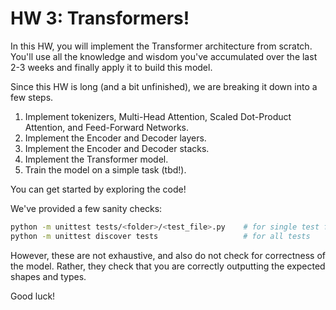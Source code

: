 # HW 3: Transformers!

In this HW, you will implement the Transformer architecture from scratch.
You'll use all the knowledge and wisdom you've accumulated over the
last 2-3 weeks and finally apply it to build this model.

Since this HW is long (and a bit unfinished), we are breaking it down
into a few steps.

1. Implement tokenizers, Multi-Head Attention, Scaled Dot-Product Attention, and
   Feed-Forward Networks.
2. Implement the Encoder and Decoder layers.
3. Implement the Encoder and Decoder stacks.
4. Implement the Transformer model.
5. Train the model on a simple task (tbd!).

You can get started by exploring the code!

We've provided a few sanity checks:

```bash
python -m unittest tests/<folder>/<test_file>.py    # for single test file
python -m unittest discover tests                   # for all tests
```

However, these are not exhaustive, and also do not check for
correctness of the model. Rather, they check that you are
correctly outputting the expected shapes and types.

Good luck!
